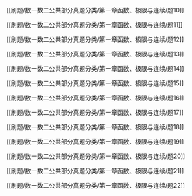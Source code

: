

[[刷题/数一数二公共部分真题分类/第一章函数、极限与连续/题10]]

[[刷题/数一数二公共部分真题分类/第一章函数、极限与连续/题11]]

[[刷题/数一数二公共部分真题分类/第一章函数、极限与连续/题12]]

[[刷题/数一数二公共部分真题分类/第一章函数、极限与连续/题13]]

[[刷题/数一数二公共部分真题分类/第一章函数、极限与连续/题14]]

[[刷题/数一数二公共部分真题分类/第一章函数、极限与连续/题15]]

[[刷题/数一数二公共部分真题分类/第一章函数、极限与连续/题16]]

[[刷题/数一数二公共部分真题分类/第一章函数、极限与连续/题17]]

[[刷题/数一数二公共部分真题分类/第一章函数、极限与连续/题18]]

[[刷题/数一数二公共部分真题分类/第一章函数、极限与连续/题19]]

[[刷题/数一数二公共部分真题分类/第一章函数、极限与连续/题20]]

[[刷题/数一数二公共部分真题分类/第一章函数、极限与连续/题21]]

[[刷题/数一数二公共部分真题分类/第一章函数、极限与连续/题22]]